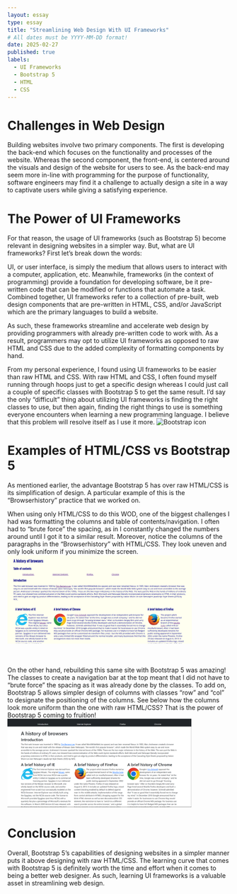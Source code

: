 ```yaml
---
layout: essay
type: essay
title: "Streamlining Web Design With UI Frameworks"
# All dates must be YYYY-MM-DD format!
date: 2025-02-27
published: true
labels:
  - UI Frameworks
  - Bootstrap 5
  - HTML
  - CSS
---
```



# Challenges in Web Design
Building websites involve two primary components. The first is developing the back-end which focuses on the functionality and processes of the website. Whereas the second component, the front-end, is centered around the visuals and design of the website for users to see. As the back-end may seem more in-line with programming for the purpose of functionality, software engineers may find it a challenge to actually design a site in a way to captivate users while giving a satisfying experience.

# The Power of UI Frameworks
For that reason, the usage of UI frameworks (such as Bootstrap 5) become relevant in designing websites in a simpler way. But, what are UI frameworks? First let’s break down the words:

UI, or user interface, is simply the medium that allows users to interact with a computer, application, etc. Meanwhile, frameworks (in the context of programming) provide a foundation for developing software, be it pre-written code that can be modified or functions that automate a task. Combined together, UI frameworks refer to a collection of pre-built, web design components that are pre-written in HTML, CSS, and/or JavaScript which are the primary languages to build a website.

As such, these frameworks streamline and accelerate web design by providing programmers with already pre-written code to work with. As a result, programmers may opt to utilize UI frameworks as opposed to raw HTML and CSS due to the added complexity of formatting components by hand. 

From my personal experience, I found using UI frameworks to be easier than raw HTML and CSS. With raw HTML and CSS, I often found myself running through hoops just to get a specific design whereas I could just call a couple of specific classes with Bootstrap 5 to get the same result. I’d say the only “difficult” thing about utilizing UI frameworks is finding the right classes to use, but then again, finding the right things to use is something everyone encounters when learning a new programming language. I believe that this problem will resolve itself as I use it more.
<img class="rounded float-start pe-4" src="https://upload.wikimedia.org/wikipedia/commons/thumb/b/b2/Bootstrap_logo.svg/800px-Bootstrap_logo.svg.png" width="200px" height="200px" alt="Bootstrap icon">
<br>

# Examples of HTML/CSS vs Bootstrap 5

As mentioned earlier, the advantage Bootstrap 5 has over raw HTML/CSS is its simplification of design. A particular example of this is the “Browserhistory” practice that we worked on. 

When using only HTML/CSS to do this WOD, one of the biggest challenges I had was formatting the columns and table of contents/navigation. I often had to “brute force” the spacing, as in I constantly changed the numbers around until I got it to a similar result. Moreover, notice the columns of the paragraphs in the “Browserhistory” with HTML/CSS. They look uneven and only look uniform if you minimize the screen.
<img class="rounded float-start pe-4" src="../img/frameworks/bhistoryhc.png" height="200px">

<br> <br>
On the other hand, rebuilding this same site with Bootstrap 5 was amazing! The classes to create a navigation bar at the top meant that I did not have to “brute force” the spacing as it was already done by the classes. To add on, Bootstrap 5 allows simpler design of columns with classes “row” and “col” to designate the positioning of the columns. See below how the columns look more uniform than the one with raw HTML/CSS? That is the power of Bootstrap 5 coming to fruition!
<img class="rounded float-start pe-4" src="../img/frameworks/bhistorybs5.png" height="200px">

# Conclusion
Overall, Bootstrap 5’s capabilities of designing websites in a simpler manner puts it above designing with raw HTML/CSS. The learning curve that comes with Bootstrap 5 is definitely worth the time and effort when it comes to being a better web designer. As such, learning UI frameworks is a valuable asset in streamlining web design.

